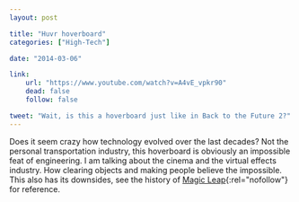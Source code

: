 ```yaml
---
layout: post

title: "Huvr hoverboard"
categories: ["High-Tech"]

date: "2014-03-06"

link:
    url: "https://www.youtube.com/watch?v=A4vE_vpkr90"
    dead: false
    follow: false

tweet: "Wait, is this a hoverboard just like in Back to the Future 2?"
---
```


Does it seem crazy how technology evolved over the last decades? Not the personal transportation industry, this 
hoverboard is obviously an impossible feat of engineering. I am talking about the cinema and the virtual effects 
industry. How clearing objects and making people believe the impossible. This also has its downsides, see the history of [Magic Leap](https://www.magicleap.com/){:rel="nofollow"} 
for reference.